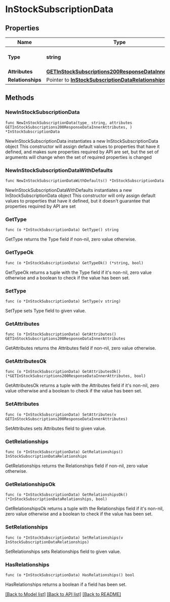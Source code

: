 # InStockSubscriptionData

## Properties

Name | Type | Description | Notes
------------ | ------------- | ------------- | -------------
**Type** | **string** | The resource&#39;s type | 
**Attributes** | [**GETInStockSubscriptions200ResponseDataInnerAttributes**](GETInStockSubscriptions200ResponseDataInnerAttributes.md) |  | 
**Relationships** | Pointer to [**InStockSubscriptionDataRelationships**](InStockSubscriptionDataRelationships.md) |  | [optional] 

## Methods

### NewInStockSubscriptionData

`func NewInStockSubscriptionData(type_ string, attributes GETInStockSubscriptions200ResponseDataInnerAttributes, ) *InStockSubscriptionData`

NewInStockSubscriptionData instantiates a new InStockSubscriptionData object
This constructor will assign default values to properties that have it defined,
and makes sure properties required by API are set, but the set of arguments
will change when the set of required properties is changed

### NewInStockSubscriptionDataWithDefaults

`func NewInStockSubscriptionDataWithDefaults() *InStockSubscriptionData`

NewInStockSubscriptionDataWithDefaults instantiates a new InStockSubscriptionData object
This constructor will only assign default values to properties that have it defined,
but it doesn't guarantee that properties required by API are set

### GetType

`func (o *InStockSubscriptionData) GetType() string`

GetType returns the Type field if non-nil, zero value otherwise.

### GetTypeOk

`func (o *InStockSubscriptionData) GetTypeOk() (*string, bool)`

GetTypeOk returns a tuple with the Type field if it's non-nil, zero value otherwise
and a boolean to check if the value has been set.

### SetType

`func (o *InStockSubscriptionData) SetType(v string)`

SetType sets Type field to given value.


### GetAttributes

`func (o *InStockSubscriptionData) GetAttributes() GETInStockSubscriptions200ResponseDataInnerAttributes`

GetAttributes returns the Attributes field if non-nil, zero value otherwise.

### GetAttributesOk

`func (o *InStockSubscriptionData) GetAttributesOk() (*GETInStockSubscriptions200ResponseDataInnerAttributes, bool)`

GetAttributesOk returns a tuple with the Attributes field if it's non-nil, zero value otherwise
and a boolean to check if the value has been set.

### SetAttributes

`func (o *InStockSubscriptionData) SetAttributes(v GETInStockSubscriptions200ResponseDataInnerAttributes)`

SetAttributes sets Attributes field to given value.


### GetRelationships

`func (o *InStockSubscriptionData) GetRelationships() InStockSubscriptionDataRelationships`

GetRelationships returns the Relationships field if non-nil, zero value otherwise.

### GetRelationshipsOk

`func (o *InStockSubscriptionData) GetRelationshipsOk() (*InStockSubscriptionDataRelationships, bool)`

GetRelationshipsOk returns a tuple with the Relationships field if it's non-nil, zero value otherwise
and a boolean to check if the value has been set.

### SetRelationships

`func (o *InStockSubscriptionData) SetRelationships(v InStockSubscriptionDataRelationships)`

SetRelationships sets Relationships field to given value.

### HasRelationships

`func (o *InStockSubscriptionData) HasRelationships() bool`

HasRelationships returns a boolean if a field has been set.


[[Back to Model list]](../README.md#documentation-for-models) [[Back to API list]](../README.md#documentation-for-api-endpoints) [[Back to README]](../README.md)


